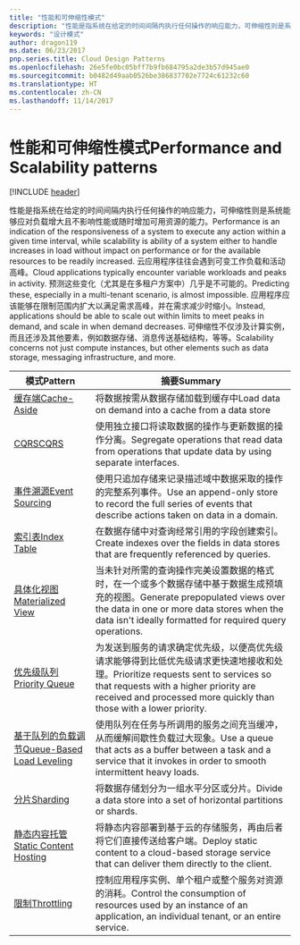 ```yaml
---
title: "性能和可伸缩性模式"
description: "性能是指系统在给定的时间间隔内执行任何操作的响应能力，可伸缩性则是系统能够应对负载增大且不影响性能或随时增加可用资源的能力。 云应用程序往往会遇到可变工作负载和活动高峰。 预测这些变化（尤其是在多租户方案中）几乎是不可能的。 应用程序应该能够在限制范围内扩大以满足需求高峰，并在需求减少时缩小。 可伸缩性不仅涉及计算实例，而且还涉及其他要素，例如数据存储、消息传送基础结构，等等。"
keywords: "设计模式"
author: dragon119
ms.date: 06/23/2017
pnp.series.title: Cloud Design Patterns
ms.openlocfilehash: 26e5fe0bc05bff7b9fb684795a2de3b57d945ae0
ms.sourcegitcommit: b0482d49aab0526be386837702e7724c61232c60
ms.translationtype: HT
ms.contentlocale: zh-CN
ms.lasthandoff: 11/14/2017
---
```

# <a name="performance-and-scalability-patterns"></a><span data-ttu-id="c7a95-108">性能和可伸缩性模式</span><span class="sxs-lookup"><span data-stu-id="c7a95-108">Performance and Scalability patterns</span></span>

[!INCLUDE [header](../../_includes/header.md)]

<span data-ttu-id="c7a95-109">性能是指系统在给定的时间间隔内执行任何操作的响应能力，可伸缩性则是系统能够应对负载增大且不影响性能或随时增加可用资源的能力。</span><span class="sxs-lookup"><span data-stu-id="c7a95-109">Performance is an indication of the responsiveness of a system to execute any action within a given time interval, while scalability is ability of a system either to handle increases in load without impact on performance or for the available resources to be readily increased.</span></span> <span data-ttu-id="c7a95-110">云应用程序往往会遇到可变工作负载和活动高峰。</span><span class="sxs-lookup"><span data-stu-id="c7a95-110">Cloud applications typically encounter variable workloads and peaks in activity.</span></span> <span data-ttu-id="c7a95-111">预测这些变化（尤其是在多租户方案中）几乎是不可能的。</span><span class="sxs-lookup"><span data-stu-id="c7a95-111">Predicting these, especially in a multi-tenant scenario, is almost impossible.</span></span> <span data-ttu-id="c7a95-112">应用程序应该能够在限制范围内扩大以满足需求高峰，并在需求减少时缩小。</span><span class="sxs-lookup"><span data-stu-id="c7a95-112">Instead, applications should be able to scale out within limits to meet peaks in demand, and scale in when demand decreases.</span></span> <span data-ttu-id="c7a95-113">可伸缩性不仅涉及计算实例，而且还涉及其他要素，例如数据存储、消息传送基础结构，等等。</span><span class="sxs-lookup"><span data-stu-id="c7a95-113">Scalability concerns not just compute instances, but other elements such as data storage, messaging infrastructure, and more.</span></span>

| <span data-ttu-id="c7a95-114">模式</span><span class="sxs-lookup"><span data-stu-id="c7a95-114">Pattern</span></span> | <span data-ttu-id="c7a95-115">摘要</span><span class="sxs-lookup"><span data-stu-id="c7a95-115">Summary</span></span> |
| ------- | ------- |
| [<span data-ttu-id="c7a95-116">缓存端</span><span class="sxs-lookup"><span data-stu-id="c7a95-116">Cache-Aside</span></span>](../cache-aside.md) | <span data-ttu-id="c7a95-117">将数据按需从数据存储加载到缓存中</span><span class="sxs-lookup"><span data-stu-id="c7a95-117">Load data on demand into a cache from a data store</span></span> |
| [<span data-ttu-id="c7a95-118">CQRS</span><span class="sxs-lookup"><span data-stu-id="c7a95-118">CQRS</span></span>](../cqrs.md) | <span data-ttu-id="c7a95-119">使用独立接口将读取数据的操作与更新数据的操作分离。</span><span class="sxs-lookup"><span data-stu-id="c7a95-119">Segregate operations that read data from operations that update data by using separate interfaces.</span></span> |
| [<span data-ttu-id="c7a95-120">事件溯源</span><span class="sxs-lookup"><span data-stu-id="c7a95-120">Event Sourcing</span></span>](../event-sourcing.md) | <span data-ttu-id="c7a95-121">使用只追加存储来记录描述域中数据采取的操作的完整系列事件。</span><span class="sxs-lookup"><span data-stu-id="c7a95-121">Use an append-only store to record the full series of events that describe actions taken on data in a domain.</span></span> |
| [<span data-ttu-id="c7a95-122">索引表</span><span class="sxs-lookup"><span data-stu-id="c7a95-122">Index Table</span></span>](../index-table.md) | <span data-ttu-id="c7a95-123">在数据存储中对查询经常引用的字段创建索引。</span><span class="sxs-lookup"><span data-stu-id="c7a95-123">Create indexes over the fields in data stores that are frequently referenced by queries.</span></span> |
| [<span data-ttu-id="c7a95-124">具体化视图</span><span class="sxs-lookup"><span data-stu-id="c7a95-124">Materialized View</span></span>](../materialized-view.md) | <span data-ttu-id="c7a95-125">当未针对所需的查询操作完美设置数据的格式时，在一个或多个数据存储中基于数据生成预填充的视图。</span><span class="sxs-lookup"><span data-stu-id="c7a95-125">Generate prepopulated views over the data in one or more data stores when the data isn't ideally formatted for required query operations.</span></span> |
| [<span data-ttu-id="c7a95-126">优先级队列</span><span class="sxs-lookup"><span data-stu-id="c7a95-126">Priority Queue</span></span>](../priority-queue.md) | <span data-ttu-id="c7a95-127">为发送到服务的请求确定优先级，以便高优先级请求能够得到比低优先级请求更快速地接收和处理。</span><span class="sxs-lookup"><span data-stu-id="c7a95-127">Prioritize requests sent to services so that requests with a higher priority are received and processed more quickly than those with a lower priority.</span></span> |
| [<span data-ttu-id="c7a95-128">基于队列的负载调节</span><span class="sxs-lookup"><span data-stu-id="c7a95-128">Queue-Based Load Leveling</span></span>](../queue-based-load-leveling.md) | <span data-ttu-id="c7a95-129">使用队列在任务与所调用的服务之间充当缓冲，从而缓解间歇性负载过大现象。</span><span class="sxs-lookup"><span data-stu-id="c7a95-129">Use a queue that acts as a buffer between a task and a service that it invokes in order to smooth intermittent heavy loads.</span></span> |
| [<span data-ttu-id="c7a95-130">分片</span><span class="sxs-lookup"><span data-stu-id="c7a95-130">Sharding</span></span>](../sharding.md) | <span data-ttu-id="c7a95-131">将数据存储划分为一组水平分区或分片。</span><span class="sxs-lookup"><span data-stu-id="c7a95-131">Divide a data store into a set of horizontal partitions or shards.</span></span> |
| [<span data-ttu-id="c7a95-132">静态内容托管</span><span class="sxs-lookup"><span data-stu-id="c7a95-132">Static Content Hosting</span></span>](../static-content-hosting.md) | <span data-ttu-id="c7a95-133">将静态内容部署到基于云的存储服务，再由后者将它们直接传送给客户端。</span><span class="sxs-lookup"><span data-stu-id="c7a95-133">Deploy static content to a cloud-based storage service that can deliver them directly to the client.</span></span> |
| [<span data-ttu-id="c7a95-134">限制</span><span class="sxs-lookup"><span data-stu-id="c7a95-134">Throttling</span></span>](../throttling.md) | <span data-ttu-id="c7a95-135">控制应用程序实例、单个租户或整个服务对资源的消耗。</span><span class="sxs-lookup"><span data-stu-id="c7a95-135">Control the consumption of resources used by an instance of an application, an individual tenant, or an entire service.</span></span> |